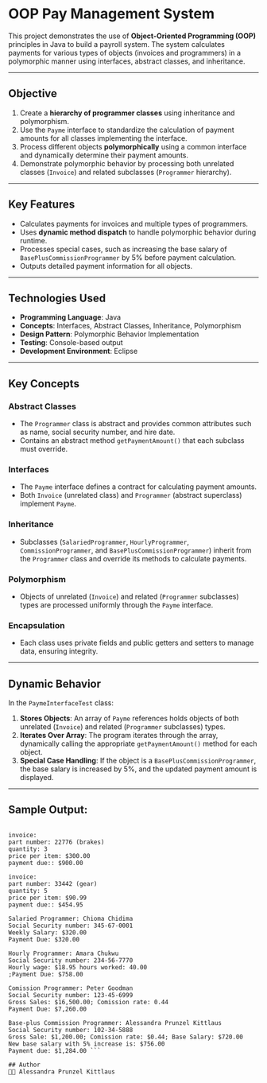 # OOP Pay Management System

This project demonstrates the use of **Object-Oriented Programming (OOP)** principles in Java to build a payroll system. The system calculates payments for various types of objects (invoices and programmers) in a polymorphic manner using interfaces, abstract classes, and inheritance.

---

## Objective

1. Create a **hierarchy of programmer classes** using inheritance and polymorphism.
2. Use the `Payme` interface to standardize the calculation of payment amounts for all classes implementing the interface.
3. Process different objects **polymorphically** using a common interface and dynamically determine their payment amounts.
4. Demonstrate polymorphic behavior by processing both unrelated classes (`Invoice`) and related subclasses (`Programmer` hierarchy).

---

## Key Features

- Calculates payments for invoices and multiple types of programmers.
- Uses **dynamic method dispatch** to handle polymorphic behavior during runtime.
- Processes special cases, such as increasing the base salary of `BasePlusCommissionProgrammer` by 5% before payment calculation.
- Outputs detailed payment information for all objects.

---

## Technologies Used

- **Programming Language**: Java
- **Concepts**: Interfaces, Abstract Classes, Inheritance, Polymorphism
- **Design Pattern**: Polymorphic Behavior Implementation
- **Testing**: Console-based output
- **Development Environment**: Eclipse

---

## Key Concepts

### Abstract Classes
- The `Programmer` class is abstract and provides common attributes such as name, social security number, and hire date.
- Contains an abstract method `getPaymentAmount()` that each subclass must override.

### Interfaces
- The `Payme` interface defines a contract for calculating payment amounts.
- Both `Invoice` (unrelated class) and `Programmer` (abstract superclass) implement `Payme`.

### Inheritance
- Subclasses (`SalariedProgrammer`, `HourlyProgrammer`, `CommissionProgrammer`, and `BasePlusCommissionProgrammer`) inherit from the `Programmer` class and override its methods to calculate payments.

### Polymorphism
- Objects of unrelated (`Invoice`) and related (`Programmer` subclasses) types are processed uniformly through the `Payme` interface.

### Encapsulation
- Each class uses private fields and public getters and setters to manage data, ensuring integrity.

---

## Dynamic Behavior

In the `PaymeInterfaceTest` class:
1. **Stores Objects**: An array of `Payme` references holds objects of both unrelated (`Invoice`) and related (`Programmer` subclasses) types.
2. **Iterates Over Array**: The program iterates through the array, dynamically calling the appropriate `getPaymentAmount()` method for each object.
3. **Special Case Handling**: If the object is a `BasePlusCommissionProgrammer`, the base salary is increased by 5%, and the updated payment amount is displayed.

---

## Sample Output:
```Payment for Invoices and Programmers are processed polymorphically:

invoice: 
part number: 22776 (brakes) 
quantity: 3 
price per item: $300.00
payment due:: $900.00
 
invoice: 
part number: 33442 (gear) 
quantity: 5 
price per item: $90.99
payment due:: $454.95
 
Salaried Programmer: Chioma Chidima
Social Security number: 345-67-0001
Weekly Salary: $320.00
Payment Due: $320.00
 
Hourly Programmer: Amara Chukwu
Social Security number: 234-56-7770
Hourly wage: $18.95 hours worked: 40.00
;Payment Due: $758.00
 
Comission Programmer: Peter Goodman
Social Security number: 123-45-6999
Gross Sales: $16,500.00; Comission rate: 0.44
Payment Due: $7,260.00
 
Base-plus Commission Programmer: Alessandra Prunzel Kittlaus
Social Security number: 102-34-5888
Gross Sale: $1,200.00; Comission rate: $0.44; Base Salary: $720.00 
New base salary with 5% increase is: $756.00
Payment due: $1,284.00 ```

## Author
👩‍💻 Alessandra Prunzel Kittlaus

